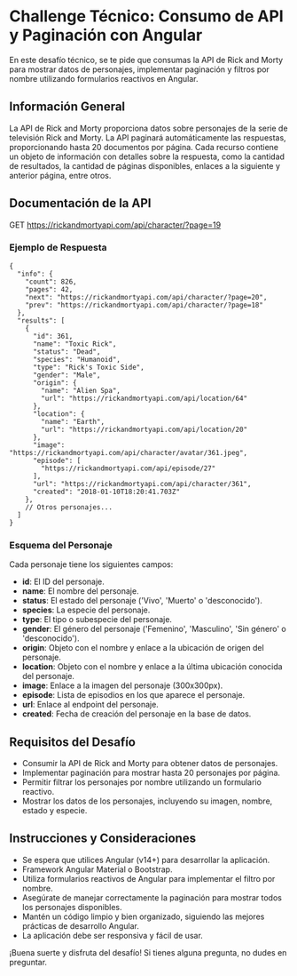 # Challenge Técnico: Consumo de API y Paginación con Angular

En este desafío técnico, se te pide que consumas la API de Rick and Morty para mostrar datos de personajes, implementar paginación y filtros por nombre utilizando formularios reactivos en Angular.

## Información General

La API de Rick and Morty proporciona datos sobre personajes de la serie de televisión Rick and Morty. La API paginará automáticamente las respuestas, proporcionando hasta 20 documentos por página. Cada recurso contiene un objeto de información con detalles sobre la respuesta, como la cantidad de resultados, la cantidad de páginas disponibles, enlaces a la siguiente y anterior página, entre otros.

## Documentación de la API

GET https://rickandmortyapi.com/api/character/?page=19

### Ejemplo de Respuesta

```
{
  "info": {
    "count": 826,
    "pages": 42,
    "next": "https://rickandmortyapi.com/api/character/?page=20",
    "prev": "https://rickandmortyapi.com/api/character/?page=18"
  },
  "results": [
    {
      "id": 361,
      "name": "Toxic Rick",
      "status": "Dead",
      "species": "Humanoid",
      "type": "Rick's Toxic Side",
      "gender": "Male",
      "origin": {
        "name": "Alien Spa",
        "url": "https://rickandmortyapi.com/api/location/64"
      },
      "location": {
        "name": "Earth",
        "url": "https://rickandmortyapi.com/api/location/20"
      },
      "image": "https://rickandmortyapi.com/api/character/avatar/361.jpeg",
      "episode": [
        "https://rickandmortyapi.com/api/episode/27"
      ],
      "url": "https://rickandmortyapi.com/api/character/361",
      "created": "2018-01-10T18:20:41.703Z"
    },
    // Otros personajes...
  ]
}
 ```
### Esquema del Personaje

Cada personaje tiene los siguientes campos:

- **id**: El ID del personaje.
- **name**: El nombre del personaje.
- **status**: El estado del personaje ('Vivo', 'Muerto' o 'desconocido').
- **species**: La especie del personaje.
- **type**: El tipo o subespecie del personaje.
- **gender**: El género del personaje ('Femenino', 'Masculino', 'Sin género' o 'desconocido').
- **origin**: Objeto con el nombre y enlace a la ubicación de origen del personaje.
- **location**: Objeto con el nombre y enlace a la última ubicación conocida del personaje.
- **image**: Enlace a la imagen del personaje (300x300px).
- **episode**: Lista de episodios en los que aparece el personaje.
- **url**: Enlace al endpoint del personaje.
- **created**: Fecha de creación del personaje en la base de datos.

## Requisitos del Desafío

- Consumir la API de Rick and Morty para obtener datos de personajes.
- Implementar paginación para mostrar hasta 20 personajes por página.
- Permitir filtrar los personajes por nombre utilizando un formulario reactivo.
- Mostrar los datos de los personajes, incluyendo su imagen, nombre, estado y especie.

## Instrucciones y Consideraciones

- Se espera que utilices Angular (v14+) para desarrollar la aplicación.
- Framework Angular Material o Bootstrap.
- Utiliza formularios reactivos de Angular para implementar el filtro por nombre.
- Asegúrate de manejar correctamente la paginación para mostrar todos los personajes disponibles.
- Mantén un código limpio y bien organizado, siguiendo las mejores prácticas de desarrollo Angular.
- La aplicación debe ser responsiva y fácil de usar.

¡Buena suerte y disfruta del desafío! Si tienes alguna pregunta, no dudes en preguntar.
